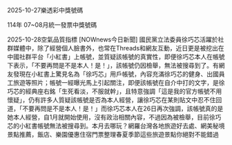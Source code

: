 
2025-10-27樂透彩中獎號碼

                                
114年 07~08月統一發票中獎號碼
                             
2025-10-28空氣品質指標
                              [NOWnews今日新聞] 國民黨立法委員徐巧芯活躍於社群媒體中，除了經營個人臉書外，也常在Threads和網友互動，近日更是被挖出在中國社群平台「小紅書」上帳號，並質疑該帳號的真實性，即便徐巧芯本人在帳號下表示，「不要再問是不是本人！是！」，該帳號仍因檢舉，無法被搜尋到了。有網友發現在小紅書上驚見名為「徐巧芯」用戶帳號，內容充滿徐巧芯的健身、出國員工旅遊等照片；帳號一經曝光馬上引起關注，即便該帳號在自介中打的文字，是徐巧芯的經典座右銘「生死看淡，不服就幹」，且特意強調「這是我的官方帳號不用懷疑」，仍有許多人質疑該帳號是否為本人經營，讓徐巧芯在某則貼文中忍不住回道，「不要再問是不是本人！是！」而徐巧芯本人在26日再次強調，該帳號真的是她本人經營，自1月就開始使用，沒有政治相關內容，不過因為被檢舉，目前徐巧芯的小紅書帳號無法被搜尋到。本月去哪玩？網羅台灣各地旅遊好去處、網美秘境景點推薦，飯店、樂園優惠住宿門票整理春夏季節這些旅遊景點你絕對不能錯過